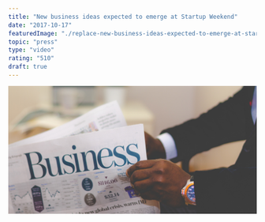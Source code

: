 ```yaml
---
title: "New business ideas expected to emerge at Startup Weekend"
date: "2017-10-17"
featuredImage: "./replace-new-business-ideas-expected-to-emerge-at-startup-weekend-mike-zetlow.jpg"
topic: "press"
type: "video"
rating: "510"
draft: true
---
```


![](replace-new-business-ideas-expected-to-emerge-at-startup-weekend-mike-zetlow.jpg)
